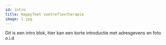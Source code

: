 ```yaml
---
id: intro
title: Happyfeet voetreflextherapie
image: 1.jpg
---
```

Dit is een intro blok, hier kan een korte introductie met adresgevens en foto o.i.d